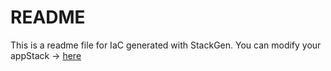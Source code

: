 # README
This is a readme file for IaC generated with StackGen.
You can modify your appStack -> [here](http://main.dev.stackgen.com/appstacks/5d51a2ff-966c-4342-b332-9f867d026a62)
